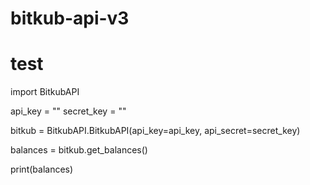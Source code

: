 # bitkub-api-v3

# test
import BitkubAPI

api_key = ""
secret_key = ""

bitkub = BitkubAPI.BitkubAPI(api_key=api_key, api_secret=secret_key)

balances = bitkub.get_balances()

print(balances)
